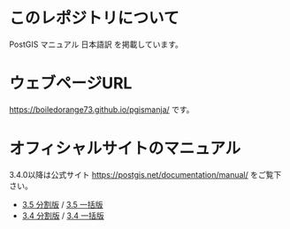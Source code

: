 # このレポジトリについて

PostGIS マニュアル 日本語訳 を掲載しています。

# ウェブページURL

https://boiledorange73.github.io/pgismanja/ です。

# オフィシャルサイトのマニュアル

3.4.0以降は公式サイト https://postgis.net/documentation/manual/ をご覧下さい。

  * [3.5 分割版](https://postgis.net/docs/manual-3.5/ja/index.html) / [3.5 一括版](https://postgis.net/docs/manual-3.5/postgis-ja.html)
  * [3.4 分割版](https://postgis.net/docs/manual-3.4/ja/index.html) / [3.4 一括版](https://postgis.net/docs/manual-3.4/postgis-ja.html)

